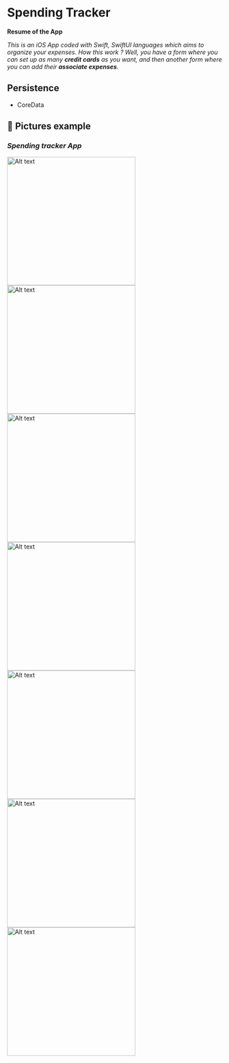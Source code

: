 # Spending Tracker

**Resume of the App**

_This is an iOS App coded with Swift, SwiftUI languages which aims to organize your expenses._
_How this work ?_
_Well, you have a form where you can set up as many **credit cards** as you want, and then another form where you can add their **associate expenses**._

## Persistence

* CoreData

## 📍 Pictures example
### _Spending tracker App_

<img src="/Resources/spending-tracker-1.png" alt="Alt text" title="Credit card one" width="300px"></img>
<img src="/Resources/spending-tracker-2.png" alt="Alt text" title="Credit card two" width="300px"></img>
<img src="/Resources/spending-tracker-3.png" alt="Alt text" title="Credit card three" width="300px"></img>
<img src="/Resources/spending-tracker-4.png" alt="Alt text" title="Action sheet credit card" width="300px"></img>
<img src="/Resources/spending-tracker-5.png" alt="Alt text" title="Form - New / Edit credit card" width="300px"></img>
<img src="/Resources/spending-tracker-6.png" alt="Alt text" title="New / Delete tags" width="300px"></img>
<img src="/Resources/spending-tracker-7.png" alt="Alt text" title="Form - New associate expenses" width="300px"></img>
